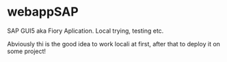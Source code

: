 # webappSAP
SAP GUI5 aka Fiory Aplication. Local trying, testing etc. 

Abviously thi is the good idea to work locali at first,
after that to deploy it on some project! 
